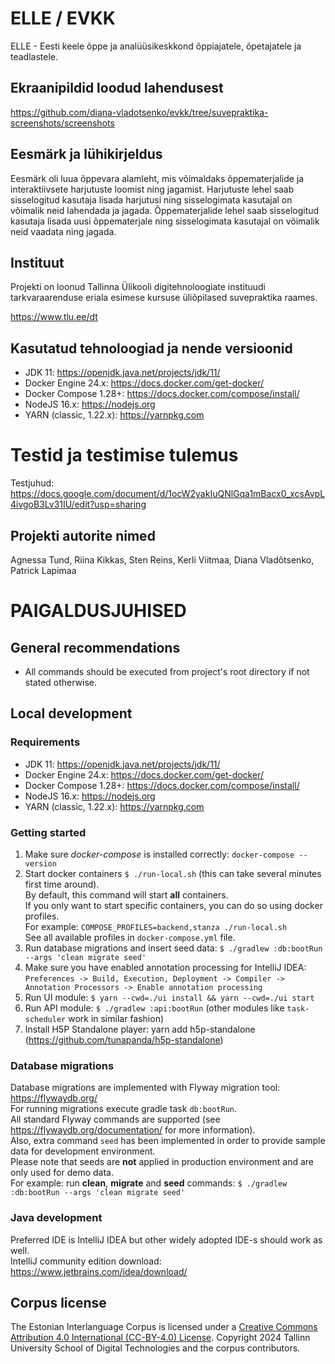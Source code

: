 # ELLE / EVKK

ELLE - Eesti keele õppe ja analüüsikeskkond õppiajatele, õpetajatele ja teadlastele.

## Ekraanipildid loodud lahendusest
https://github.com/diana-vladotsenko/evkk/tree/suvepraktika-screenshots/screenshots

##  Eesmärk ja lühikirjeldus
Eesmärk oli luua õppevara alamleht, mis võimaldaks õppematerjalide ja interaktiivsete harjutuste loomist ning jagamist.
Harjutuste lehel saab sisselogitud kasutaja lisada harjutusi ning sisselogimata kasutajal on võimalik neid lahendada ja jagada.
Õppematerjalide lehel saab sisselogitud kasutaja lisada uusi õppematerjale ning sisselogimata kasutajal on võimalik neid vaadata ning jagada.

##  Instituut
Projekti on loonud Tallinna Ülikooli digitehnoloogiate instituudi tarkvaraarenduse eriala esimese 
kursuse üliõpilased suvepraktika raames.

https://www.tlu.ee/dt

## Kasutatud tehnoloogiad ja nende versioonid
- JDK 11: https://openjdk.java.net/projects/jdk/11/
- Docker Engine 24.x: https://docs.docker.com/get-docker/
- Docker Compose 1.28+: https://docs.docker.com/compose/install/
- NodeJS 16.x: https://nodejs.org
- YARN (classic, 1.22.x): https://yarnpkg.com

# Testid ja testimise tulemus
  Testjuhud: https://docs.google.com/document/d/1ocW2yakIuQNlGqa1mBacx0_xcsAvpL4ivgoB3Lv31IU/edit?usp=sharing

## Projekti autorite nimed
Agnessa Tund, Riina Kikkas, Sten Reins, Kerli Viitmaa, Diana Vladõtsenko, Patrick Lapimaa

# PAIGALDUSJUHISED

## General recommendations
- All commands should be executed from project's root directory if not stated otherwise.

## Local development

### Requirements
- JDK 11: https://openjdk.java.net/projects/jdk/11/
- Docker Engine 24.x: https://docs.docker.com/get-docker/
- Docker Compose 1.28+: https://docs.docker.com/compose/install/
- NodeJS 16.x: https://nodejs.org
- YARN (classic, 1.22.x): https://yarnpkg.com

### Getting started
1. Make sure *docker-compose* is installed correctly: `docker-compose --version`
2. Start docker containers `$ ./run-local.sh` (this can take several minutes first time around).  
   By default, this command will start **all** containers.  
   If you only want to start specific containers, you can do so using docker profiles.  
   For example: `COMPOSE_PROFILES=backend,stanza ./run-local.sh`  
   See all available profiles in `docker-compose.yml` file.
3. Run database migrations and insert seed data: `$ ./gradlew :db:bootRun --args 'clean migrate seed'`
4. Make sure you have enabled annotation processing for IntelliJ IDEA: `Preferences -> Build, Execution, Deployment -> Compiler -> Annotation Processors -> Enable annotation processing`
5. Run UI module: `$ yarn --cwd=./ui install && yarn --cwd=./ui start`
6. Run API module: `$ ./gradlew :api:bootRun` (other modules like `task-scheduler` work in similar fashion)
7. Install H5P Standalone player: yarn add h5p-standalone (https://github.com/tunapanda/h5p-standalone)

### Database migrations
Database migrations are implemented with Flyway migration tool: https://flywaydb.org/  
For running migrations execute gradle task `db:bootRun`.  
All standard Flyway commands are supported (see https://flywaydb.org/documentation/ for more information).  
Also, extra command `seed` has been implemented in order to provide sample data for development environment.  
Please note that seeds are **not** applied in production environment and are only used for demo data.  
For example: run **clean**, **migrate** and **seed** commands: `$ ./gradlew :db:bootRun --args 'clean migrate seed'`  

### Java development
Preferred IDE is IntelliJ IDEA but other widely adopted IDE-s should work as well.  
IntelliJ community edition download: https://www.jetbrains.com/idea/download/  

## Corpus license
The Estonian Interlanguage Corpus is licensed under a [Creative Commons Attribution 4.0 International (CC-BY-4.0) License](https://creativecommons.org/licenses/by/4.0/).
Copyright 2024 Tallinn University School of Digital Technologies and the corpus contributors.


